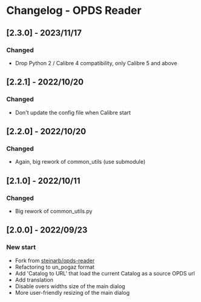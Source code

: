 # Changelog - OPDS Reader

## [2.3.0] - 2023/11/17

### Changed
- Drop Python 2 / Calibre 4 compatibility, only Calibre 5 and above

## [2.2.1] - 2022/10/20

### Changed
- Don't update the config file when Calibre start

## [2.2.0] - 2022/10/20

### Changed
- Again, big rework of common_utils (use submodule)

## [2.1.0] - 2022/10/11

### Changed
- Big rework of common_utils.py

## [2.0.0] - 2022/09/23

### New start
- Fork from [steinarb/opds-reader](https://github.com/steinarb/opds-reader)
- Refactoring to un_pogaz format
- Add 'Catalog to URL' that load the current Catalog as a source OPDS url
- Add translation
- Disable overs widths size of the main dialog
- More user-friendly resizing of the main dialog
